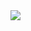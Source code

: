 <a href="https://portal.azure.com/#create/Microsoft.Template/uri/https%3A%2F%2Fraw.githubusercontent.com%2Fjuliango2100%2Fmynotebooks%2Fmaster%2F2Alerts.template.json" target="_blank">
    <img src="https://aka.ms/deploytoazurebutton""/>
</a>

